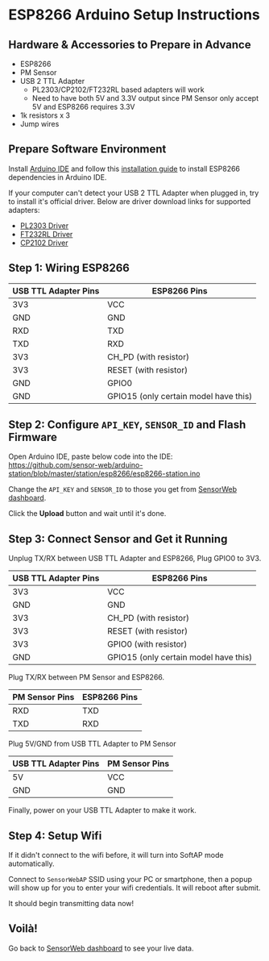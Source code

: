ESP8266 Arduino Setup Instructions
==================================

## Hardware & Accessories to Prepare in Advance

- ESP8266
- PM Sensor
- USB 2 TTL Adapter
    + PL2303/CP2102/FT232RL based adapters will work
    + Need to have both 5V and 3.3V output since PM Sensor only accept 5V and ESP8266 requires 3.3V
- 1k resistors x 3
- Jump wires

## Prepare Software Environment

Install [Arduino IDE][arduino-download] and follow this [installation guide][esp8266-install] to install ESP8266 dependencies in Arduino IDE.

If your computer can't detect your USB 2 TTL Adapter when plugged in, try to install it's official driver. 
Below are driver download links for supported adapters:
* [PL2303 Driver][PL2303]
* [FT232RL Driver][FT232RL]
* [CP2102 Driver][CP2102]

## Step 1: Wiring ESP8266

USB TTL Adapter Pins| ESP8266 Pins
--- | -----
3V3 | VCC
GND | GND
RXD | TXD
TXD | RXD
3V3 | CH_PD (with resistor)
3V3 | RESET (with resistor)
GND | GPIO0
GND | GPIO15 (only certain model have this)


## Step 2: Configure `API_KEY`, `SENSOR_ID` and Flash Firmware

Open Arduino IDE, paste below code into the IDE:
https://github.com/sensor-web/arduino-station/blob/master/station/esp8266/esp8266-station.ino

Change the `API_KEY` and `SENSOR_ID` to those you get from [SensorWeb dashboard][sensorweb-profile].

Click the **Upload** button and wait until it's done.

## Step 3: Connect Sensor and Get it Running

Unplug TX/RX between USB TTL Adapter and ESP8266,
Plug GPIO0 to 3V3.

USB TTL Adapter Pins| ESP8266 Pins
--- | ----
3V3 | VCC
GND | GND
3V3 | CH_PD (with resistor)
3V3 | RESET (with resistor)
3V3 | GPIO0 (with resistor)
GND | GPIO15 (only certain model have this)

Plug TX/RX between PM Sensor and ESP8266.

PM Sensor Pins| ESP8266 Pins
--- | ----
RXD | TXD
TXD | RXD

Plug 5V/GND from USB TTL Adapter to PM Sensor

USB TTL Adapter Pins| PM Sensor Pins
--- | ----
5V  | VCC
GND | GND

Finally, power on your USB TTL Adapter to make it work.

## Step 4: Setup Wifi

If it didn't connect to the wifi before, it will turn into SoftAP mode automatically. 

Connect to `SensorWebAP` SSID using your PC or smartphone, then a popup will show up for you to enter your wifi credentials. It will reboot after submit.

It should begin transmitting data now!

## Voilà!

Go back to [SensorWeb dashboard][sensorweb-profile] to see your live data.


[arduino-download]: https://www.arduino.cc/en/Main/Software
[esp8266-install]: http://esp8266.github.io/Arduino/versions/2.1.0/doc/installing.html
[PL2303]: http://goo.gl/KuqY4h
[CP2102]: http://goo.gl/jSnHO0
[FT232RL]: http://goo.gl/IYHhQI
[sensorweb-profile]: http://sensorweb.io/profile
